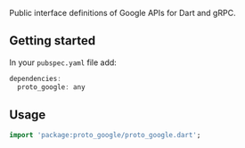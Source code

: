 Public interface definitions of Google APIs for Dart and gRPC.

## Getting started

In your `pubspec.yaml` file add:

```dart
dependencies:
  proto_google: any
```

## Usage

```dart
import 'package:proto_google/proto_google.dart';
```

